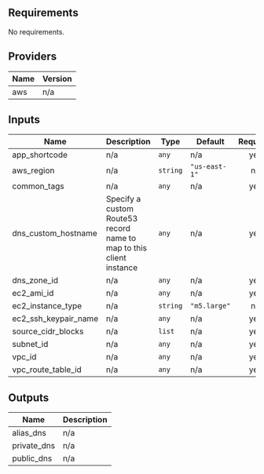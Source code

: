 ## Requirements

No requirements.

## Providers

| Name | Version |
|------|---------|
| aws | n/a |

## Inputs

| Name | Description | Type | Default | Required |
|------|-------------|------|---------|:--------:|
| app\_shortcode | n/a | `any` | n/a | yes |
| aws\_region | n/a | `string` | `"us-east-1"` | no |
| common\_tags | n/a | `any` | n/a | yes |
| dns\_custom\_hostname | Specify a custom Route53 record name to map to this client instance | `any` | n/a | yes |
| dns\_zone\_id | n/a | `any` | n/a | yes |
| ec2\_ami\_id | n/a | `any` | n/a | yes |
| ec2\_instance\_type | n/a | `string` | `"m5.large"` | no |
| ec2\_ssh\_keypair\_name | n/a | `any` | n/a | yes |
| source\_cidr\_blocks | n/a | `list` | n/a | yes |
| subnet\_id | n/a | `any` | n/a | yes |
| vpc\_id | n/a | `any` | n/a | yes |
| vpc\_route\_table\_id | n/a | `any` | n/a | yes |

## Outputs

| Name | Description |
|------|-------------|
| alias\_dns | n/a |
| private\_dns | n/a |
| public\_dns | n/a |

